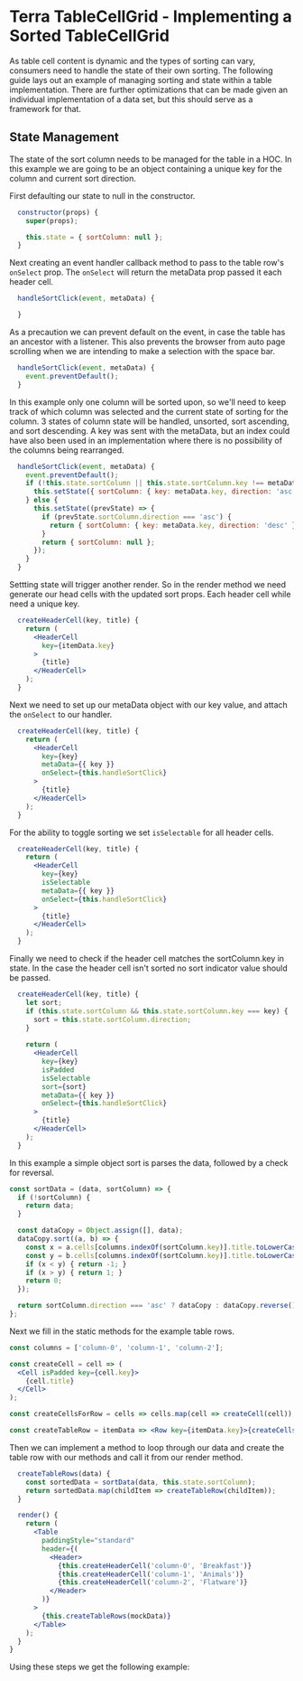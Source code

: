 # Terra TableCellGrid - Implementing a Sorted TableCellGrid

As table cell content is dynamic and the types of sorting can vary, consumers need to handle the state of their own sorting. The following guide lays out an example of managing sorting and state within a table implementation. There are further optimizations that can be made given an individual implementation of a data set, but this should serve as a framework for that.

## State Management
The state of the sort column needs to be managed for the table in a HOC. In this example we are going to be an object containing a unique key for the column and current sort direction.

 First defaulting our state to null in the constructor. 
```jsx
  constructor(props) {
    super(props);

    this.state = { sortColumn: null };
  }
```
Next creating an event handler callback method to pass to the table row's `onSelect` prop. The `onSelect` will return the metaData prop passed it each header cell.
```jsx
  handleSortClick(event, metaData) {

  }
```
As a precaution we can prevent default on the event, in case the table has an ancestor with a listener. This also prevents the browser from auto page scrolling when we are intending to make a selection with the space bar.
```jsx
  handleSortClick(event, metaData) {
    event.preventDefault();
  }
```
In this example only one column will be sorted upon, so we'll need to keep track of which column was selected and the current state of sorting for the column. 3 states of column state will be handled, unsorted, sort ascending, and sort descending. A key was sent with the metaData, but an index could have also been used in an implementation where there is no possibility of the columns being rearranged.
```jsx
  handleSortClick(event, metaData) {
    event.preventDefault();
    if (!this.state.sortColumn || this.state.sortColumn.key !== metaData.key) {
      this.setState({ sortColumn: { key: metaData.key, direction: 'asc' } });
    } else {
      this.setState((prevState) => {
        if (prevState.sortColumn.direction === 'asc') {
          return { sortColumn: { key: metaData.key, direction: 'desc' } };
        }
        return { sortColumn: null };
      });
    }
  }
```
Settting state will trigger another render. So in the render method we need generate our head cells with the updated sort props. Each header cell while need a unique key.
```jsx
  createHeaderCell(key, title) {
    return (
      <HeaderCell
        key={itemData.key}
      >
        {title}
      </HeaderCell>
    );
  }
```
Next we need to set up our metaData object with our key value, and attach the `onSelect` to our handler.
```jsx
  createHeaderCell(key, title) {
    return (
      <HeaderCell
        key={key}
        metaData={{ key }}
        onSelect={this.handleSortClick}
      >
        {title}
      </HeaderCell>
    );
  }
```
For the ability to toggle sorting we set `isSelectable` for all header cells.
```jsx
  createHeaderCell(key, title) {
    return (
      <HeaderCell
        key={key}
        isSelectable
        metaData={{ key }}
        onSelect={this.handleSortClick}
      >
        {title}
      </HeaderCell>
    );
  }
```
Finally we need to check if the header cell matches the sortColumn.key in state. In the case the header cell isn't sorted no sort indicator value should be passed.
```jsx
  createHeaderCell(key, title) {
    let sort;
    if (this.state.sortColumn && this.state.sortColumn.key === key) {
      sort = this.state.sortColumn.direction;
    }
  
    return (
      <HeaderCell
        key={key}
        isPadded
        isSelectable
        sort={sort}
        metaData={{ key }}
        onSelect={this.handleSortClick}
      >
        {title}
      </HeaderCell>
    );
  }
```
In this example a simple object sort is parses the data, followed by a check for reversal.
```jsx
const sortData = (data, sortColumn) => {
  if (!sortColumn) {
    return data;
  }

  const dataCopy = Object.assign([], data);
  dataCopy.sort((a, b) => {
    const x = a.cells[columns.indexOf(sortColumn.key)].title.toLowerCase();
    const y = b.cells[columns.indexOf(sortColumn.key)].title.toLowerCase();
    if (x < y) { return -1; }
    if (x > y) { return 1; }
    return 0;
  });

  return sortColumn.direction === 'asc' ? dataCopy : dataCopy.reverse();
};
```
Next we fill in the static methods for the example table rows.
```jsx
const columns = ['column-0', 'column-1', 'column-2'];

const createCell = cell => (
  <Cell isPadded key={cell.key}>
    {cell.title}
  </Cell>
);

const createCellsForRow = cells => cells.map(cell => createCell(cell));

const createTableRow = itemData => <Row key={itemData.key}>{createCellsForRow(itemData.cells)}</Row>;
```
Then we can implement a method to loop through our data and create the table row with our methods and call it from our render method. 
```jsx
  createTableRows(data) {
    const sortedData = sortData(data, this.state.sortColumn);
    return sortedData.map(childItem => createTableRow(childItem));
  }

  render() {
    return (
      <Table
        paddingStyle="standard"
        header={(
          <Header>
            {this.createHeaderCell('column-0', 'Breakfast')}
            {this.createHeaderCell('column-1', 'Animals')}
            {this.createHeaderCell('column-2', 'Flatware')}
          </Header>
        )}
      >
        {this.createTableRows(mockData)}
      </Table>
    );
  }
}
  ```
  Using these steps we get the following example:
